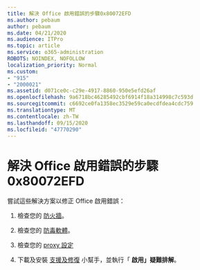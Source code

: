 ```yaml
---
title: 解決 Office 啟用錯誤的步驟0x80072EFD
ms.author: pebaum
author: pebaum
ms.date: 04/21/2020
ms.audience: ITPro
ms.topic: article
ms.service: o365-administration
ROBOTS: NOINDEX, NOFOLLOW
localization_priority: Normal
ms.custom:
- "915"
- "2000021"
ms.assetid: d071ce0c-c29e-4917-8860-950e5efd26af
ms.openlocfilehash: 9a6718bc46285492cbf6914f18a314998c7c593d
ms.sourcegitcommit: c6692ce0fa1358ec3529e59ca0ecdfdea4cdc759
ms.translationtype: MT
ms.contentlocale: zh-TW
ms.lasthandoff: 09/15/2020
ms.locfileid: "47770290"
---
```

# <a name="steps-to-resolve-office-activation-error-0x80072efd"></a>解決 Office 啟用錯誤的步驟0x80072EFD

嘗試這些解決方案以修正 Office 啟用錯誤：
  
1. 檢查您的 [防火牆](https://support.office.com/article/0d23d3c0-c19c-4b2f-9845-5344fedc4380#BKMK_CheckFirewall)。

2. 檢查您的 [防毒軟體](https://support.office.com/article/0d23d3c0-c19c-4b2f-9845-5344fedc4380#BKMK_CheckAV)。

3. 檢查您的 [proxy 設定](https://support.office.com/article/0d23d3c0-c19c-4b2f-9845-5344fedc4380#BKMK_CheckProxy)

4. 下載及安裝 [支援及修復](https://aka.ms/SARA-OfficeActivation-Alchemy) 小幫手，並執行「 **啟用」疑難排解**。
